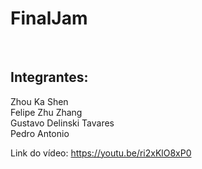 # FinalJam
<br>
<h2>Integrantes:</h2>
Zhou Ka Shen<br>
Felipe Zhu Zhang<br>
Gustavo Delinski Tavares<br>
Pedro Antonio<br>

Link do vídeo: https://youtu.be/ri2xKlO8xP0
